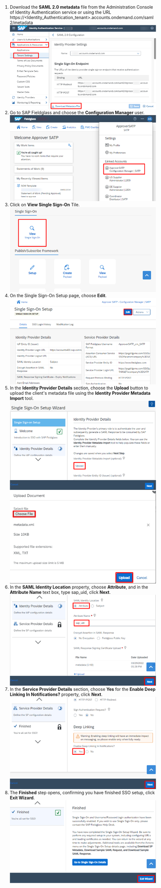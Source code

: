 1. Download the **SAML 2.0 metadata** file from the Administration Console of Identity Authentication service or using the URL https://<Identity_Authentication_tenant>.accounts.ondemand.com/saml2/metadata
![Enable SAP Task Center 1](images/S1.png)
2. Go to SAP Fieldglass and choose the **Configuration Manager** user.
![Enable SAP Task Center 2](images/S2.png)
3. Click on **View Single Sign-On** Tile.
![Enable SAP Task Center 3](images/S3.png)
4. On the Single Sign-On Setup page, choose **Edit**.
![Enable SAP Task Center 4](images/S4.png)
5. In the **Identity Provider Details** section, choose the **Upload** button to upload the client's metadata file using the **Identity Provider Metadata Import** tool.
![Enable SAP Task Center 5](images/S5.png)
![Enable SAP Task Center 6](images/S6.png)
6. In the **SAML Identity Location** property, choose **Attribute**, and in the **Attribute Name** text box, type sap_uid, click **Next**.
![Enable SAP Task Center 7](images/S7.png)
7. In the **Service Provider Details** section, choose **Yes** for the **Enable Deep Linking In Notifications?** property, click **Next**.
![Enable SAP Task Center 8](images/S8.png)
8. The **Finished** step opens, confirming you have finished SSO setup, click **Exit Wizard**.
![Enable SAP Task Center 9](images/S9.png)
